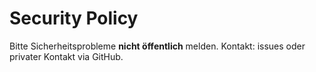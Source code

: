 # Security Policy
Bitte Sicherheitsprobleme **nicht öffentlich** melden. Kontakt: issues oder privater Kontakt via GitHub.
